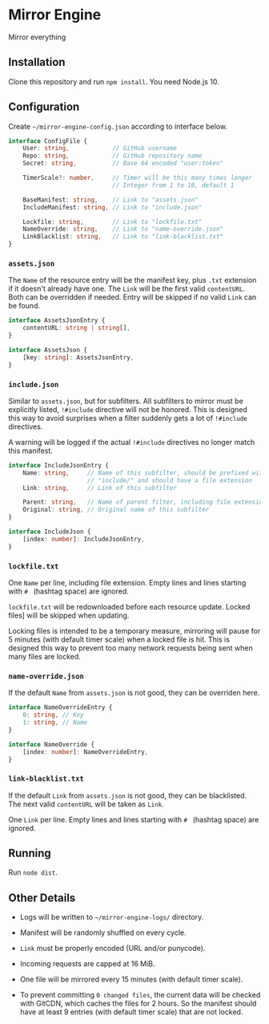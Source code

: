 # Mirror Engine

Mirror everything

## Installation

Clone this repository and run `npm install`. You need Node.js 10.

## Configuration

Create `~/mirror-engine-config.json` according to interface below.

```TypeScript
interface ConfigFile {
    User: string,            // GitHub username
    Repo: string,            // GitHub repository name
    Secret: string,          // Base 64 encoded "user:token"

    TimerScale?: number,     // Timer will be this many times longer
                             // Integer from 1 to 10, default 1

    BaseManifest: string,    // Link to "assets.json"
    IncludeManifest: string, // Link to "include.json"

    Lockfile: string,        // Link to "lockfile.txt"
    NameOverride: string,    // Link to "name-override.json"
    LinkBlacklist: string,   // Link to "link-blacklist.txt"
}
```

### `assets.json`

The `Name` of the resource entry will be the manifest key, plus `.txt`
extension if it doesn't already have one. The `Link` will be the first valid
`contentURL`. Both can be overridden if needed. Entry will be skipped if no
valid `Link` can be found.

```TypeScript
interface AssetsJsonEntry {
    contentURL: string | string[],
}

interface AssetsJson {
    [key: string]: AssetsJsonEntry,
}
```

### `include.json`

Similar to `assets.json`, but for subfilters. All subfilters to mirror must be
explicitly listed, `!#include` directive will not be honored. This is designed
this way to avoid surprises when a filter suddenly gets a lot of `!#include`
directives.

A warning will be logged if the actual `!#include` directives no longer match
this manifest.

```TypeScript
interface IncludeJsonEntry {
    Name: string,     // Name of this subfilter, should be prefixed with
                      // "include/" and should have a file extension
    Link: string,     // Link of this subfilter

    Parent: string,   // Name of parent filter, including file extension
    Original: string, // Original name of this subfilter
}

interface IncludeJson {
    [index: number]: IncludeJsonEntry,
}
```

### `lockfile.txt`

One `Name` per line, including file extension. Empty lines and lines starting
with `# ` (hashtag space) are ignored.

`lockfile.txt` will be redownloaded before each resource update. Locked files]
will be skipped when updating. 

Locking files is intended to be a temporary measure, mirroring will pause for
5 minutes (with default timer scale) when a locked file is hit. This is
designed this way to prevent too many network requests being sent when many
files are locked.

### `name-override.json`

If the default `Name` from `assets.json` is not good, they can be overriden
here.

```TypeScript
interface NameOverrideEntry {
    0: string, // Key
    1: string, // Name
}

interface NameOverride {
    [index: number]: NameOverrideEntry,
}
```

### `link-blacklist.txt`

If the default `Link` from `assets.json` is not good, they can be blacklisted.
The next valid `contentURL` will be taken as `Link`.

One `Link` per line. Empty lines and lines starting with `# ` (hashtag space)
are ignored.

## Running

Run `node dist`.

## Other Details

- Logs will be written to `~/mirror-engine-logs/` directory.

- Manifest will be randomly shuffled on every cycle.

- `Link` must be properly encoded (URL and/or punycode).

- Incoming requests are capped at 16 MiB.

- One file will be mirrored every 15 minutes (with default timer scale).

- To prevent committing `0 changed files`, the current data will be checked with
  GitCDN, which caches the files for 2 hours. So the manifest should have at
  least 9 entries (with default timer scale) that are not locked.
